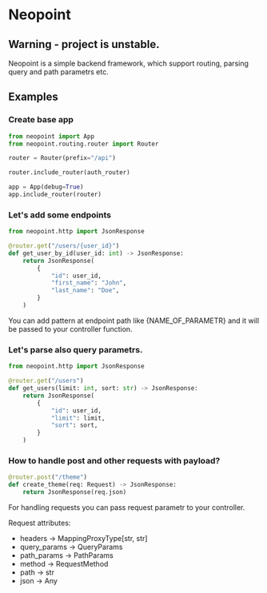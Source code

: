 # Neopoint

## Warning - project is unstable.

Neopoint is a simple backend framework, which support routing, parsing query and path parametrs etc.

## Examples

### Create base app

```python
from neopoint import App
from neopoint.routing.router import Router

router = Router(prefix="/api")

router.include_router(auth_router)

app = App(debug=True)
app.include_router(router)
```

### Let's add some endpoints
```py 
from neopoint.http import JsonResponse

@router.get("/users/{user_id}")
def get_user_by_id(user_id: int) -> JsonResponse:
    return JsonResponse(
        {
            "id": user_id,
            "first_name": "John",
            "last_name": "Doe",
        }
    )
```

You can add pattern at endpoint path like {NAME_OF_PARAMETR} and it will be passed to your controller function.

### Let's parse also query parametrs.

```py 
from neopoint.http import JsonResponse

@router.get("/users")
def get_users(limit: int, sort: str) -> JsonResponse:
    return JsonResponse(
        {
            "id": user_id,
            "limit": limit,
            "sort": sort,
        }
    )
```

### How to handle post and other requests with payload?

```python
@router.post("/theme")
def create_theme(req: Request) -> JsonResponse:
    return JsonResponse(req.json)
```

For handling requests you can pass request parametr to your controller.

Request attributes:
- headers -> MappingProxyType\[str, str]
- query_params -> QueryParams
- path_params -> PathParams
- method -> RequestMethod
- path -> str
- json -> Any
